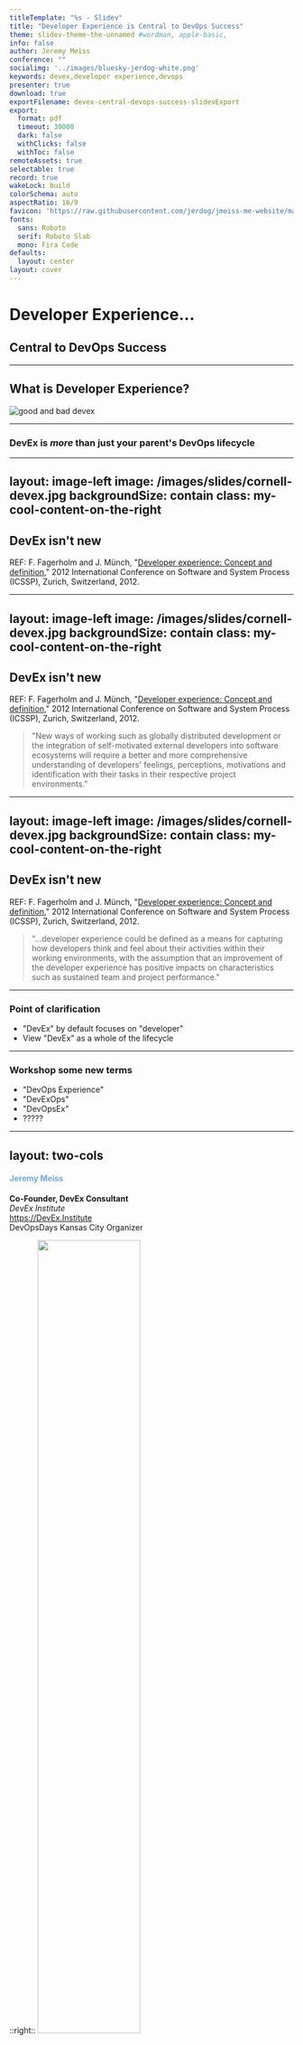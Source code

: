 ```yaml
---
titleTemplate: "%s - Slidev"
title: "Developer Experience is Central to DevOps Success"
theme: slidev-theme-the-unnamed #wordman, apple-basic, 
info: false
author: Jeremy Meiss
conference: ""
socialimg: '../images/bluesky-jerdog-white.png'
keywords: devex,developer experience,devops
presenter: true
download: true
exportFilename: devex-central-devops-success-slidevExport
export:
  format: pdf
  timeout: 30000
  dark: false
  withClicks: false
  withToc: false
remoteAssets: true
selectable: true
record: true
wakeLock: build
colorSchema: auto
aspectRatio: 16/9
favicon: 'https://raw.githubusercontent.com/jerdog/jmeiss-me-website/main/assets/images/fav.png'
fonts:
  sans: Roboto
  serif: Roboto Slab
  mono: Fira Code
defaults:
  layout: center
layout: cover
---
```


# Developer Experience...

## Central to DevOps Success

<!-- A quick note that most of the images have been autogenerated by AI - which would explain some of the weird shapes and colors in the images. -->

---

## What is Developer Experience?

![good and bad devex](/images/slides/2-good-and-bad-devex.jpeg)

<!-- From the simplicity of the setup process to the complexity of solving production issues, DevEx directly impacts developer productivity, satisfaction, and ultimately, the quality of the products they build and use. -->

---

### DevEx is _more_ than just your parent's DevOps lifecycle

<!--
DevEx is an integral part of the entire DevOps lifecycle, as a direct result of the choice of development tools, technologies, and platforms. That means that the ease of use, reliability, how accessible and understandable documentation, how efficient the build processes are, the effectiveness of testing frameworks, and the smoothness of deployment procedures all have an impact on the overall dev experience.
-->

---
layout: image-left
image: /images/slides/cornell-devex.jpg
backgroundSize: contain
class: my-cool-content-on-the-right
---

## DevEx isn't new

REF: F. Fagerholm and J. Münch, "[Developer experience: Concept and definition](https://ieeexplore.ieee.org/document/6225984?arnumber=6225984)," 2012 International Conference on Software and System Process (ICSSP), Zurich, Switzerland, 2012.

<!--
But DevEx isn't a new thing. The first mention of "developer experience" as a concept was in a paper was presented at the June IEEE 2012 International Conference on Software and System Process in Zurich. There are references in the paper going back to 1985 that deal with "programmer performance and the effects of the workplace." A few things stand out in this paper, which is a really great read.
-->

---
layout: image-left
image: /images/slides/cornell-devex.jpg
backgroundSize: contain
class: my-cool-content-on-the-right
---

## DevEx isn't new

REF: F. Fagerholm and J. Münch, "[Developer experience: Concept and definition](https://ieeexplore.ieee.org/document/6225984?arnumber=6225984)," 2012 International Conference on Software and System Process (ICSSP), Zurich, Switzerland, 2012.

>"New ways of working such as globally distributed development or the integration of self-motivated external developers into software ecosystems will require a better and more comprehensive understanding of developers' feelings, perceptions, motivations and identification with their tasks in their respective project environments."

---
layout: image-left
image: /images/slides/cornell-devex.jpg
backgroundSize: contain
class: my-cool-content-on-the-right
---

## DevEx isn't new

REF: F. Fagerholm and J. Münch, "[Developer experience: Concept and definition](https://ieeexplore.ieee.org/document/6225984?arnumber=6225984)," 2012 International Conference on Software and System Process (ICSSP), Zurich, Switzerland, 2012.

>"...developer experience could be defined as a means for capturing how developers think and feel about their activities within their working environments, with the assumption that an improvement of the developer experience has positive impacts on characteristics such as sustained team and project performance."

<!--
The second was this line, that DevEx could be a means for capturing how devs think and feel about their activities at work, and that improving their experience impacts things like sustained team and project performance.

So all of this interest in DevEx isn't a new concept - but is largely driven by companies trying to sell you something, from the top down, with very little (if any) focus on developers themselves. We've all been there - we've been told we need to adopt a new way of working, and then had some new tool from some friend on the C-Suite who says that by simply using it, we'll be happier, more productive, and instantly a 10x engineer. Meanwhile, you've used it before and it's shit.
-->
---

### Point of clarification

<v-clicks>

- "DevEx" by default focuses on "developer"
- View "DevEx" as a whole of the lifecycle

</v-clicks>

<!--
I think it's important to clarify that "DevEx" by default focuses on the "developer", but we should really view DevEx as a whole part of the lifecycle, and not just for developers only.
-->

---

### Workshop some new terms

- "DevOps Experience"
- "DevExOps"
- "DevOpsEx"
- ?????

<!-- So I figured today would be a good day to workshop some new terms. Maybe as "DevOps Experience" or "DevExOps" or "DevOpsEx"? -->

---
layout: two-cols
---

<h4 style="color: rgb(111, 168, 220);">Jeremy Meiss</h4>

**Co-Founder, DevEx Consultant**  
_DevEx Institute_  
<a href="https://devex.institute" target="_blank">https://DevEx.Institute</a>  
DevOpsDays Kansas City Organizer

::right::
<img src="/images/profile-pic.jpg" width="60%">

---

<div class="multiCol">
    <div class="col">
        <h2 style="color: rgb(111, 168, 220);">Jeremy Meiss</h2>
        <p style="font-weight:bold;">Co-Founder, DevEx Consultant</p>
        <p><em>DevEx Institute</em></p>
        <p><a href="https://devex.institute" target="_blank">https://DevEx.Institute</a></p>
        <p>DevOpsDays Kansas City Organizer</p>
    </div>
    <div class="col">
      <img src="/images/profile-pic.jpg" width="60%">
    </div>
</div>

---

# A working definition of DevEx
  
>_"...the **journey** of developers as they learn and deploy technology, which if successful, focuses on eliminating obstacles that hinder a developer or practitioner from achieving success in their endeavors."  
> -Jessica West, Co-Founder, DevEx Institute_

<!--
Let's start with a definition of DevEx - DevEx is the journey of developers as they learn and deploy technology. When successful, it focuses on eliminating obstacles that hinder a developer or practitioner from achieving success in their endeavors.
-->

---

## DevEx includes every interaction a developer/ops practitioner has with systems, tools, and processes  

![alt text](/images/slides/ui-ux-qa.gif)

<!-- 
it is about every interaction a developer or ops practitioner has with systems, tools, and processes. And we've see an evolution in Developer Experience over the years.

Here's an example of how Developer Experience has evolved a particular set of tools and practices: 
-->

---

## The evolution of the IDE
### Early text editors

![USER FRIENDLY by Illiad, vi](/images/slides/httpatomoreillycomsourceoreillyimages2055076.png)
REF: O'Reilly "Learning the vi and Vim Editors"

<!-- 
I think a great example is the evolution of Integrated Development Environments (IDEs). Prior to the 1990's, you had mostly text-based editors that were used to write code, like Vi, which evidently is supposed to be called "SIX". Who knew? It was created in 1976 and included in the first BSD linux release. 
-->

---
layout: image-left
image: /images/slides/IDE_evolution-1.jpg
backgroundSize: contain
class: my-cool-content-on-the-right
---

## The evolution of the IDE

### Early text editors

- Vi (1976)
- Emacs (1985)
- Vim (1991)
- Nano (1999)

<!--
Then we had Emacs in 1985, Vim in 1991, my personal favorite, `nano`. And not entirely because I can exit it without having to throw out the computer and buy a new one like I do with Vim. Saving the planet, one less computer thrown away because of Vim at a time.
-->

---
layout: image-left
image: /images/slides/IDE_evolution-2.jpg
backgroundSize: contain
class: my-cool-content-on-the-right
---

## The evolution of the IDE

### First plug-in IDE

- HP Smartbench (1989)

<!-- One of the first IDEs with a plug-in concept was HP Softbench, released in 1989. HP Softbench was one of the first plug-in IDEs, shipped with its own library, -->

---
layout: image-left
image: /images/slides/hp-softbench-manuals.jpg
backgroundSize: contain
class: my-cool-content-on-the-right
---

## The evolution of the IDE

### First plug-in IDE

- HP Smartbench (1989)

![HP Journal, June 1990 edition](/images/slides/hpjournal-june1990-hpsoftbench.jpg)
REF: [HP Journal, June 1990 edition](http://hparchive.com/Journals/HPJ-1990-06.pdf)

<!-- and was extensively talked about in the June 1990 edition of the HP Journal. It's a fascinating read, as HP lays out their vision of what software architecture and development should be, including Automated Testing, distributed computing, integrated and interchangeable tools, and more. The link to the PDF is below - I highly recommend reading it -->

---
layout: two-cols
---

> "...the use of an IDE was not well received by developers since it would fence in their creativity."

::right:: 
## The evolution of the IDE

### Early reviews...

REF: _Computerwoche_ ("Computer Week", German counterpart of American magazine _Computer World_), 1995.



<!-- The early reviews of IDEs as a concept weren't great.... In 1995 Computer Week in Germany commented that the use of an IDE was not well received by developers since it would fence in their creativity. -->

---
layout: image-left
image: /images/slides/IDE_evolution-3.jpg
backgroundSize: contain
class: my-cool-content-on-the-right
---

## The evolution of the IDE

### Native IDEs in the 1980s

- Turbo Pascal (1983)
- Macintosh Programmer's Workshop (1986)

<!-- 
A few Native IDEs came out in the mid-80s, with Turbo Pascal in 1983 and Apple's Macintosh Programmer's Workshop in 1986. 
-->

---
layout: image-left
image: /images/slides/IDE_evolution-4.jpg
backgroundSize: contain
class: my-cool-content-on-the-right
---

## The evolution of the IDE

### Cross-platform in the 1990s

- Borland Delphi (1995)

<!-- 
Borland Delphi was released in 1995 and is still around (Embarcadero Delphi v12)
-->
